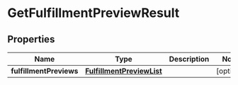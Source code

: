 
# GetFulfillmentPreviewResult

## Properties
Name | Type | Description | Notes
------------ | ------------- | ------------- | -------------
**fulfillmentPreviews** | [**FulfillmentPreviewList**](FulfillmentPreviewList.md) |  |  [optional]



